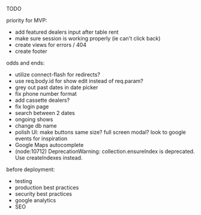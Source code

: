 TODO

priority for MVP:
- add featured dealers input after table rent
- make sure session is working properly (ie can't click back)
- create views for errors / 404
- create footer

odds and ends:
- utilize connect-flash for redirects?
- use req.body.id for show edit instead of req.param?
- grey out past dates in date picker
- fix phone number format
- add cassette dealers?
- fix login page
- search between 2 dates
- ongoing shows
- change db name
- polish UI: make buttons same size? full screen modal? look to google events for inspiration
- Google Maps autocomplete
- (node:10712) DeprecationWarning: collection.ensureIndex is deprecated. Use createIndexes instead.

before deployment:
- testing
- production best practices
- security best practices
- google analytics
- SEO
